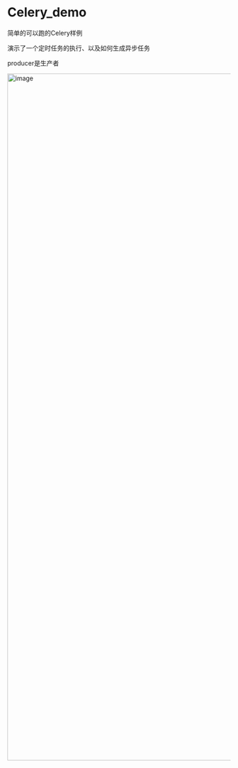 # Celery_demo
简单的可以跑的Celery样例

演示了一个定时任务的执行、以及如何生成异步任务

producer是生产者 

<img width="1547" alt="image" src="https://user-images.githubusercontent.com/80200569/213625605-b1e65a9e-92a1-4338-ac96-da6d6c61e002.png">
